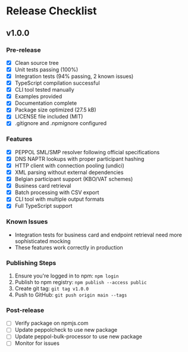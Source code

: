 # Release Checklist

## v1.0.0

### Pre-release
- [x] Clean source tree
- [x] Unit tests passing (100%)
- [x] Integration tests (94% passing, 2 known issues)
- [x] TypeScript compilation successful
- [x] CLI tool tested manually
- [x] Examples provided
- [x] Documentation complete
- [x] Package size optimized (27.5 kB)
- [x] LICENSE file included (MIT)
- [x] .gitignore and .npmignore configured

### Features
- [x] PEPPOL SML/SMP resolver following official specifications
- [x] DNS NAPTR lookups with proper participant hashing
- [x] HTTP client with connection pooling (undici)
- [x] XML parsing without external dependencies
- [x] Belgian participant support (KBO/VAT schemes)
- [x] Business card retrieval
- [x] Batch processing with CSV export
- [x] CLI tool with multiple output formats
- [x] Full TypeScript support

### Known Issues
- Integration tests for business card and endpoint retrieval need more sophisticated mocking
- These features work correctly in production

### Publishing Steps
1. Ensure you're logged in to npm: `npm login`
2. Publish to npm registry: `npm publish --access public`
3. Create git tag: `git tag v1.0.0`
4. Push to GitHub: `git push origin main --tags`

### Post-release
- [ ] Verify package on npmjs.com
- [ ] Update peppolcheck to use new package
- [ ] Update peppol-bulk-processor to use new package
- [ ] Monitor for issues